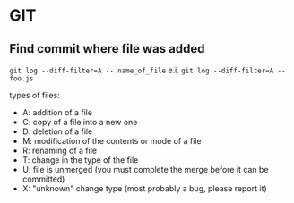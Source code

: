 # GIT

## Find commit where file was added
`git log --diff-filter=A -- name_of_file`
e.i. `git log --diff-filter=A -- foo.js`

types of files:
* A: addition of a file
* C: copy of a file into a new one
* D: deletion of a file
* M: modification of the contents or mode of a file
* R: renaming of a file
* T: change in the type of the file
* U: file is unmerged (you must complete the merge before it can be committed)
* X: "unknown" change type (most probably a bug, please report it)
